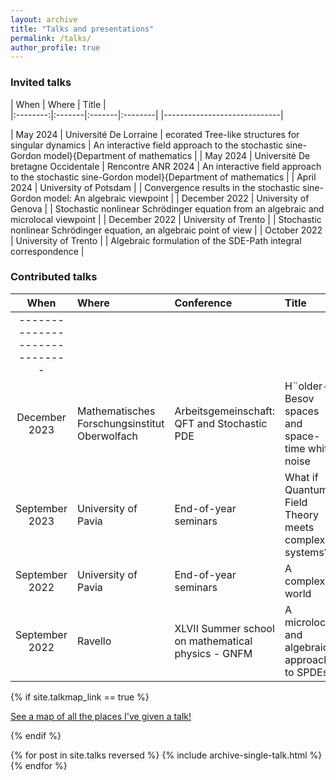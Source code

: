 ```yaml
---
layout: archive
title: "Talks and presentations"
permalink: /talks/
author_profile: true
---
```


### Invited talks

| When | Where | Title |  
|:--------:|:-------|:-------|:--------|
|-----------------------------|

| May 2024  | Université De Lorraine |  ecorated Tree-like structures for singular
dynamics | An interactive field approach to the stochastic sine-Gordon model}{Department of mathematics   |
| May 2024  | Université De bretagne Occidentale |  Rencontre ANR 2024 | An interactive field approach to the stochastic sine-Gordon model}{Department of mathematics   |
| April 2024  | University of Potsdam  | | Convergence results in the stochastic sine-Gordon model: An algebraic viewpoint   |
| December 2022  | University of Genova | | Stochastic nonlinear Schrödinger equation from an algebraic and microlocal viewpoint   |
| December 2022    | University of Trento |  | Stochastic nonlinear Schrödinger equation, an algebraic point of view   |
| October 2022   | University of Trento  | | Algebraic formulation of the SDE-Path integral correspondence   |

### Contributed talks

| When | Where |  Conference | Title |  
|:--------:|:-------| :-------|:--------|
|-----------------------------|
|December 2023  |  Mathematisches Forschungsinstitut Oberwolfach   | Arbeitsgemeinschaft: QFT and Stochastic PDE | H¨older-Besov spaces and space-time white noise  |
|September 2023  | University of Pavia  | End-of-year seminars | What if Quantum Field Theory meets complex systems?  |
| September 2022    | University of Pavia | End-of-year seminars | A complex world   |
| September 2022   | Ravello  | XLVII Summer school on mathematical physics - GNFM | A microlocal and algebraic approach to SPDEs   |




{% if site.talkmap_link == true %}

<p style="text-decoration:underline;"><a href="/talkmap.html">See a map of all the places I've given a talk!</a></p>

{% endif %}

{% for post in site.talks reversed %}
  {% include archive-single-talk.html %}
{% endfor %}
